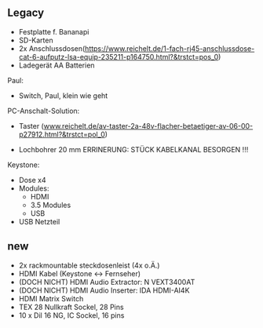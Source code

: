 Legacy
------
- Festplatte f. Bananapi
- SD-Karten
- 2x Anschlussdosen(https://www.reichelt.de/1-fach-rj45-anschlussdose-cat-6-aufputz-lsa-equip-235211-p164750.html?&trstct=pos_0)
- Ladegerät AA Batterien

Paul:
- Switch, Paul, klein wie geht

PC-Anschalt-Solution:
- Taster (www.reichelt.de/av-taster-2a-48v-flacher-betaetiger-av-06-00-p27912.html?&trstct=pol_0)

- Lochbohrer 20 mm
ERRINERUNG: STÜCK KABELKANAL BESORGEN !!!

Keystone:
- Dose x4
- Modules:
	- HDMI
	- 3.5 Modules
	- USB
- USB Netzteil

new
---
- 2x rackmountable steckdosenleist (4x o.Ä.)
- HDMI Kabel (Keystone <-> Fernseher)
- (DOCH NICHT) HDMI Audio Extractor: N VEXT3400AT
- (DOCH NICHT) HDMI Audio Inserter: IDA HDMI-AI4K
- HDMI Matrix Switch
- TEX 28 Nullkraft Sockel, 28 Pins
- 10 x Dil 16 NG, IC Sockel, 16 pins
